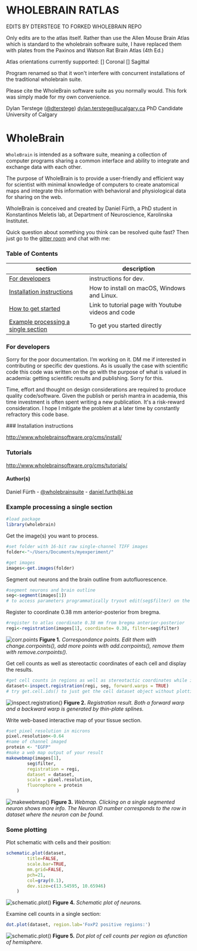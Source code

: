 WHOLEBRAIN RATLAS
=================

EDITS BY DTERSTEGE TO FORKED WHOLEBRAIN REPO

Only edits are to the atlas itself. Rather than use the Allen Mouse Brain Atlas which is standard to the wholebrain software suite, I have replaced them with plates from the Paxinos and Watson Rat Brain Atlas (4th Ed.)

Atlas orientations currently supported:
[] Coronal
[] Sagittal

Program renamed so that it won't interfere with concurrent installations of the traditional wholebrain suite. 

Please cite the WholeBrain software suite as you normally would. This fork was simply made for my own convenience.

Dylan Terstege ([@dterstege](https://twitter.com/dterstege))
<dylan.terstege@ucalgary.ca>
PhD Candidate
University of Calgary

WholeBrain
=========

`WholeBrain` is intended as a software suite, meaning a collection of computer programs sharing a common interface and ability to integrate and exchange data with each other.

The purpose of WholeBrain is to provide a user-friendly and efficient way for scientist with minimal knowledge of computers to create anatomical maps and integrate this information with behavioral and physiological data for sharing on the web.

WholeBrain is conceived and created by Daniel Fürth, a PhD student in Konstantinos Meletis lab, at Department of Neuroscience, Karolinska Institutet.

Quick question about something you think can be resolved quite fast? Then just go to the [gitter room](https://gitter.im/tractatus/Lobby) and chat with me:


### Table of Contents  

| section  | description | 
| ------------- | ------------- | 
| [For developers](#developers)    | instructions for dev.  |
| [Installation instructions](#installation)   | How to install on macOS, Windows and Linux.  |
| [How to get started](#getstarted)   | Link to tutorial page with Youtube videos and code  |
| [Example processing a single section](#example)  | To get you started directly  |


<a name="developers"/>

### For developers

Sorry for the poor documentation. I’m working on it. DM me if interested in contributing or specific dev questions.
As is usually the case with scientific code this code was written on the go with the purpose of what is valued in academia: getting scientific results and publishing. Sorry for this.

Time, effort and thought on design considerations are required to produce quality code/software. Given the publish or perish mantra in academia, this time investment is often spent writing a new publication. It's a risk-reward consideration. I hope I mitigate the problem at a later time by constantly refractory this code base.

<a name="installation"/>
### Installation instructions

http://www.wholebrainsoftware.org/cms/install/
<a name="getstarted"/>
### Tutorials

http://www.wholebrainsoftware.org/cms/tutorials/

#### Author(s)

Daniel Fürth - [@wholebrainsuite](https://twitter.com/wholebrainsuite) - <daniel.furth@ki.se>
<a name="example"/>
### Example processing a single section

```R
#load package
library(wholebrain)
```
Get the image(s) you want to process.
```R
#set folder with 16-bit raw single-channel TIFF images
folder<-"~/Users/Documents/myexperiment/"

#get images
images<-get.images(folder)
```
Segment out neurons and the brain outline from autofluorescence.
```R
#segment neurons and brain outline
seg<-segment(images[1])
# to access parameters programmatically tryout edit(seg$filter) on the output
```
Register to coordinate 0.38 mm anterior-posterior from bregma.
```R
#register to atlas coordinate 0.38 mm from bregma anterior-posterior
regi<-registration(images[1], coordinate= 0.38, filter=seg$filter)
```

![corr.points](http://www.wholebrainsoftware.org/examples/images/correspondance_points.png)
**Figure 1.** *Correspondance points. Edit them with change.corrpoints(), add more points with add.corrpoints(), remove them with remove.corrpoints().*

Get cell counts as well as stereotactic coordinates of each cell and display the results.
```R
#get cell counts in regions as well as stereotactic coordinates while inspecting registration results
dataset<-inspect.registration(regi, seg, forward.warps = TRUE)
# try get.cell.ids() to just get the cell dataset object without plotting registration results.
```
![inspect.registration()](http://www.wholebrainsoftware.org/examples/images/registration.png)
**Figure 2.** *Registration result. Both a forward warp and a backward warp is generated by thin-plate splines.*

Write web-based interactive map of your tissue section.
```R
#set pixel resolution in microns 
pixel.resolution<-0.64
#name of channel imaged
protein <- "EGFP"
#make a web map output of your result
makewebmap(images[1], 
		seg$filter, 
		registration = regi, 
		dataset = dataset, 
		scale = pixel.resolution, 
		fluorophore = protein
	)
```
![makewebmap()](http://www.wholebrainsoftware.org/examples/images/makewebmap.png)
**Figure 3.** *Webmap. Clicking on a single segmented neuron shows more info. The Neuron ID number corresponds to the row in dataset where the neuron can be found.*


### Some plotting
Plot schematic with cells and their position:
```R
schematic.plot(dataset, 
		title=FALSE, 
		scale.bar=TRUE, 
		mm.grid=FALSE, 
		pch=21, 
		col=gray(0.1), 
		dev.size=c(13.54595, 10.65946)
	)
```
![schematic.plot()](http://www.wholebrainsoftware.org/examples/images/schematic_plot.png)
**Figure 4.** *Schematic plot of neurons.*

Examine cell counts in a single section:
```R
dot.plot(dataset, region.lab='FoxP2 positive regions:')
```
![schematic.plot()](http://www.wholebrainsoftware.org/examples/images/dot_plot.png)
**Figure 5.** *Dot plot of cell counts per region as afunction of hemisphere.*





